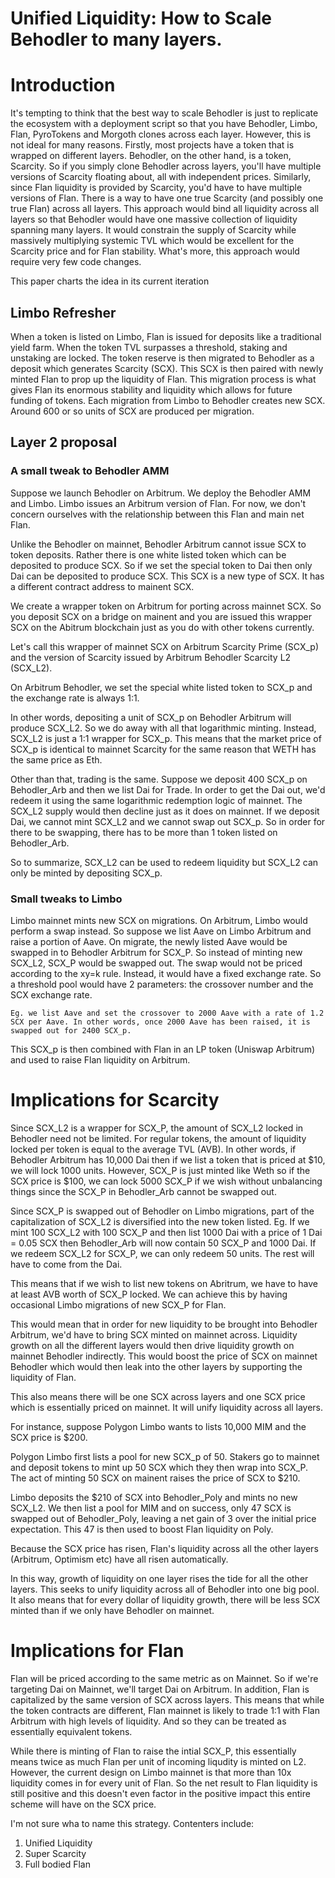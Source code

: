 # Unified Liquidity: How to Scale Behodler to many layers.

# Introduction 
It's tempting to think that the best way to scale Behodler is just to replicate the ecosystem with a deployment script so that you have Behodler, Limbo, Flan, PyroTokens and Morgoth clones across each layer.
However, this is not ideal for many reasons. Firstly, most projects have a token that is wrapped on different layers. Behodler, on the other hand, is a token, Scarcity. So if you simply clone Behodler across layers, you'll have multiple versions of Scarcity floating about, all with independent prices.
Similarly, since Flan liquidity is provided by Scarcity, you'd have to have multiple versions of Flan.
There is a way to have one true Scarcity (and possibly one true Flan) across all layers. This approach would bind all liquidity across all layers so that Behodler would have one massive collection of liquidity spanning many layers. It would constrain the supply of Scarcity while massively multiplying systemic TVL which would be excellent for the Scarcity price and for Flan stability. What's more, this approach would require very few code changes.

This paper charts the idea in its current iteration

## Limbo Refresher
When a token is listed on Limbo, Flan is issued for deposits like a traditional yield farm. When the token TVL surpasses a threshold, staking and unstaking are locked. The token reserve is then migrated to Behodler as a deposit which generates Scarcity (SCX). This SCX is then paired with newly minted Flan to prop up the liquidity of Flan. This migration process is what gives Flan its enormous stability and liquidity which allows for future funding of tokens. 
Each migration from Limbo to Behodler creates new SCX. Around 600 or so units of SCX are produced per migration. 

## Layer 2 proposal

### A small tweak to Behodler AMM
Suppose we launch Behodler on Arbitrum. We deploy the Behodler AMM and Limbo. Limbo issues an Arbitrum version of Flan. For now, we don't concern ourselves with the relationship between this Flan and main net Flan.

Unlike the Behodler on mainnet, Behodler Arbitrum cannot issue SCX to token deposits. Rather there is one white listed token which can be deposited to produce SCX. So if we set the special token to Dai then only Dai can be deposited to produce SCX. This SCX is a new type of SCX. It has a different contract address to mainent SCX. 

We create a wrapper token on Arbitrum for porting across mainnet SCX. So you deposit SCX on a bridge on mainent and you are issued this wrapper SCX on the Abitrum blockchain just as you do with other tokens currently.

Let's call this wrapper of mainnet SCX on Arbitrum Scarcity Prime (SCX_p) and the version of Scarcity issued by Arbitrum Behodler Scarcity L2 (SCX_L2).

On Arbitrum Behodler, we set the special white listed token to SCX_p and the exchange rate is always 1:1.

In other words, depositing a unit of SCX_p on Behodler Arbitrum will produce SCX_L2. So we do away with all that logarithmic minting. Instead, SCX_L2 is just a 1:1 wrapper for SCX_p. This means that the market price of SCX_p is identical to mainnet Scarcity for the same reason that WETH has the same price as Eth.

Other than that, trading is the same. Suppose we deposit 400 SCX_p on Behodler_Arb and then we list Dai for Trade. In order to get the Dai out, we'd redeem it using the same logarithmic redemption logic of mainnet. The SCX_L2 supply would then decline just as it does on mainnet. If we deposit Dai, we cannot mint SCX_L2 and we cannot swap out SCX_p. So in order for there to be swapping, there has to be more than 1 token listed on Behodler_Arb. 

So to summarize, SCX_L2 can be used to redeem liquidity but SCX_L2 can only be minted by depositing SCX_p. 

### Small tweaks to Limbo

Limbo mainnet mints new SCX on migrations. On Arbitrum, Limbo would perform a swap instead. So suppose we list Aave on Limbo Arbitrum and raise a portion of Aave. On migrate, the newly listed Aave would be swapped in to Behodler Arbitrum for SCX_P. So instead of minting new SCX_L2, SCX_P would be swapped out. The swap would not be priced according to the xy=k rule. Instead, it would have a fixed exchange rate. So a threshold pool would have 2 parameters: the crossover number and the SCX exchange rate.

```
Eg. we list Aave and set the crossover to 2000 Aave with a rate of 1.2 SCX per Aave. In other words, once 2000 Aave has been raised, it is swapped out for 2400 SCX_p.
``` 

This SCX_p is then combined with Flan in an LP token (Uniswap Arbitrum) and used to raise Flan liquidity on Arbitrum.

# Implications for Scarcity

Since SCX_L2 is a wrapper for SCX_P, the amount of SCX_L2 locked in Behodler need not be limited. For regular tokens, the amount of liquidity locked per token is equal to the average TVL (AVB). In other words, if Behodler Arbitrum has 10,000 Dai then if we list a token that is priced at $10, we will lock 1000 units. However, SCX_P is just minted like Weth so if the SCX price is $100, we can lock 5000 SCX_P if we wish without unbalancing things since the SCX_P in Behodler_Arb cannot be swapped out.

Since SCX_P is swapped out of Behodler on Limbo migrations, part of the capitalization of SCX_L2 is diversified into the new token listed. Eg. If we mint 100 SCX_L2 with 100 SCX_P and then list 1000 Dai with a price of 1 Dai = 0.05 SCX then Behodler_Arb will now contain 50 SCX_P and 1000 Dai. If we redeem SCX_L2 for SCX_P, we can only redeem 50 units. The rest will have to come from the Dai.

This means that if we wish to list new tokens on Abritrum, we have to have at least AVB worth of SCX_P locked. We can achieve this by having occasional Limbo migrations of new SCX_P for Flan.

This would mean that in order for new liquidity to be brought into Behodler Arbitrum, we'd have to bring SCX minted on mainnet across. Liquidity growth on all the different layers would then drive liquidity growth on mainnet Behodler indirectly. This would boost the price of SCX on mainnet Behodler which would then leak into the other layers by supporting the liquidity of Flan.

This also means there will be one SCX across layers and one SCX price which is essentially priced on mainnet. It will unify liquidity across all layers.

For instance, suppose Polygon Limbo wants to lists 10,000 MIM and the SCX price is $200.
 
Polygon Limbo first lists a pool for new SCX_p of 50. Stakers go to mainnet and deposit tokens to mint up 50 SCX which they then wrap into SCX_P. The act of minting 50 SCX on mainent raises the price of SCX to $210.

Limbo deposits the $210 of SCX into Behodler_Poly and mints no new SCX_L2. We then list a pool for MIM and on success, only 47 SCX is swapped out of Behodler_Poly, leaving a net gain of 3 over the initial price expectation. This 47 is then used to boost Flan liquidity on Poly.

Because the SCX price has risen, Flan's liquidity across all the other layers (Arbitrum, Optimism etc) have all risen automatically.

In this way, growth of liquidity on one layer rises the tide for all the other layers. This seeks to unify liquidity across all of Behodler into one big pool. It also means that for every dollar of liquidity growth, there will be less SCX minted than if we only have Behodler on mainnet.

# Implications for Flan 
Flan will be priced according to the same metric as on Mainnet. So if we're targeting Dai on Mainnet, we'll target Dai on Arbitrum. In addition, Flan is capitalized by the same version of SCX across layers. This means that while the token contracts are different, Flan mainnet is likely to trade 1:1 with Flan Arbitrum with high levels of liquidity. And so they can be treated as essentially equivalent tokens.

While there is minting of Flan to raise the intial SCX_P, this essentially means twice as much Flan per unit of incoming liqudity is minted on L2. However, the current design on Limbo mainnet is that more than 10x liquidity comes in for every unit of Flan. So the net result to Flan liquidity is still positive and this doesn't even factor in the positive impact this entire scheme will have on the SCX price.

I'm not sure wha to name this strategy. Contenters include:
1. Unified Liquidity
2. Super Scarcity
3. Full bodied Flan